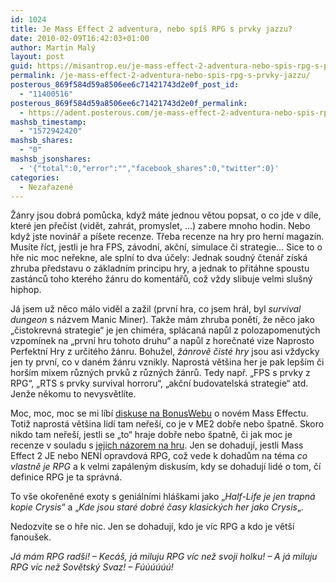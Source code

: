 ```yaml
---
id: 1024
title: Je Mass Effect 2 adventura, nebo spíš RPG s prvky jazzu?
date: 2010-02-09T16:42:03+01:00
author: Martin Malý
layout: post
guid: https://misantrop.eu/je-mass-effect-2-adventura-nebo-spis-rpg-s-prvky-jazzu/
permalink: /je-mass-effect-2-adventura-nebo-spis-rpg-s-prvky-jazzu/
posterous_869f584d59a8506ee6c71421743d2e0f_post_id:
  - "11400516"
posterous_869f584d59a8506ee6c71421743d2e0f_permalink:
  - https://adent.posterous.com/je-mass-effect-2-adventura-nebo-spis-rpg-s-pr
mashsb_timestamp:
  - "1572942420"
mashsb_shares:
  - "0"
mashsb_jsonshares:
  - '{"total":0,"error":"","facebook_shares":0,"twitter":0}'
categories:
  - Nezařazené
---
```

Ž&aacute;nry jsou dobr&aacute; pomůcka, když m&aacute;te jednou větou popsat, o co jde v d&iacute;le, kter&eacute; jen přeč&iacute;st (vidět, zahr&aacute;t, promyslet, &#8230;) zabere mnoho hodin. Nebo když jste novin&aacute;ř a p&iacute;&scaron;ete recenze. Třeba recenze na hry pro hern&iacute; magaz&iacute;n. Mus&iacute;te ř&iacute;ct, jestli je hra FPS, z&aacute;vodn&iacute;, akčn&iacute;, simulace či strategie&#8230; Sice to o hře nic moc neřekne, ale spln&iacute; to dva &uacute;čely: Jednak soudn&yacute; čten&aacute;ř z&iacute;sk&aacute; zhruba představu o z&aacute;kladn&iacute;m principu hry, a jednak to přit&aacute;hne spoustu zast&aacute;nců toho kter&eacute;ho ž&aacute;nru do koment&aacute;řů, což vždy slibuje velmi slu&scaron;n&yacute; hiphop.

J&aacute; jsem už něco m&aacute;lo viděl a zažil (prvn&iacute; hra, co jsem hr&aacute;l, byl _survival dungeon_ s n&aacute;zvem Manic Miner). Takže m&aacute;m zhruba ponět&iacute;, že něco jako &#8222;čistokrevn&aacute; strategie&#8220; je jen chim&eacute;ra, spl&aacute;can&aacute; napůl z polozapomenut&yacute;ch vzpom&iacute;nek na &#8222;prvn&iacute; hru tohoto druhu&#8220; a napůl z horečnat&eacute; vize Naprosto Perfektn&iacute; Hry z určit&eacute;ho ž&aacute;nru. Bohužel, _ž&aacute;nrově čist&eacute; hry_ jsou asi vždycky jen ty prvn&iacute;, co v dan&eacute;m ž&aacute;nru vznikly. Naprost&aacute; vět&scaron;ina her je pak lep&scaron;&iacute;m či hor&scaron;&iacute;m mixem různ&yacute;ch prvků z různ&yacute;ch ž&aacute;nrů. Tedy např. &#8222;FPS s prvky z RPG&#8220;, &#8222;RTS s prvky survival horroru&#8220;, &#8222;akčn&iacute; budovatelsk&aacute; strategie&#8220; atd. Jenže někomu to nevysvětl&iacute;te.

Moc, moc, moc se mi l&iacute;b&iacute; [diskuse na BonusWebu](https://bonusweb.idnes.cz/diskuse/Article.A100125_092912_bw-pc-recenze_mik.idn?page=1&vlakno=) o nov&eacute;m Mass Effectu. Totiž naprost&aacute; vět&scaron;ina lid&iacute; tam neře&scaron;&iacute;, co je v ME2 dobře nebo &scaron;patně. Skoro nikdo tam neře&scaron;&iacute;, jestli se &#8222;to&#8220; hraje dobře nebo &scaron;patně, či jak moc je recenze v souladu s [jejich n&aacute;zorem na hru](https://misantrop.eu/mass-effect-2-prvni-dojmy). Jen se dohaduj&iacute;, jestli Mass Effect 2 JE nebo NEN&Iacute; opravdov&aacute; RPG, což vede k dohadům na t&eacute;ma _co vlastně je RPG_ a k velmi zap&aacute;len&yacute;m diskus&iacute;m, kdy se dohaduj&iacute; lid&eacute; o tom, č&iacute; definice RPG je ta spr&aacute;vn&aacute;.

To v&scaron;e okořeněn&eacute; exoty s geni&aacute;ln&iacute;mi hl&aacute;&scaron;kami jako &#8222;_Half-Life je jen trapn&aacute; kopie Crysis_&#8220; a &#8222;_Kde jsou star&eacute; dobr&eacute; časy klasick&yacute;ch her jako Crysis_&#8222;.

Nedozv&iacute;te se o hře nic. Jen se dohaduj&iacute;, kdo je v&iacute;c RPG a kdo je vět&scaron;&iacute; fanou&scaron;ek.

_J&aacute; m&aacute;m RPG rad&scaron;i! &#8211; Kec&aacute;&scaron;, j&aacute; miluju RPG v&iacute;c než svoji holku! &#8211; A j&aacute; miluju RPG v&iacute;c než Sovětsk&yacute; Svaz! &#8211; F&uacute;&uacute;&uacute;&uacute;&uacute;&uacute;!_